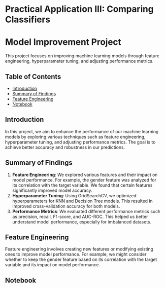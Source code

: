# Practical Application III: Comparing Classifiers

# Model Improvement Project

This project focuses on improving machine learning models through feature engineering, hyperparameter tuning, and adjusting performance metrics.

## Table of Contents

- [Introduction](#introduction)
- [Summary of Findings](#summary-of-findings)
- [Feature Engineering](#feature-engineering)
- [Notebook](#notebook)

## Introduction

In this project, we aim to enhance the performance of our machine learning models by exploring various techniques such as feature engineering, hyperparameter tuning, and adjusting performance metrics. The goal is to achieve better accuracy and robustness in our predictions.

## Summary of Findings

1. **Feature Engineering**: We explored various features and their impact on model performance. For example, the gender feature was analyzed for its correlation with the target variable. We found that certain features significantly improved model accuracy.
2. **Hyperparameter Tuning**: Using GridSearchCV, we optimized hyperparameters for KNN and Decision Tree models. This resulted in improved cross-validation accuracy for both models.
3. **Performance Metrics**: We evaluated different performance metrics such as precision, recall, F1-score, and AUC-ROC. This helped us better understand model performance, especially for imbalanced datasets.

## Feature Engineering

Feature engineering involves creating new features or modifying existing ones to improve model performance. For example, we might consider whether to keep the gender feature based on its correlation with the target variable and its impact on model performance.

## Notebook



